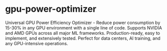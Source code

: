 # gpu-power-optimizer
Universal GPU Power Efficiency Optimizer - Reduce power consumption by 15-30% in any GPU environment with a single line of code. Supports NVIDIA and AMD GPUs across all major ML frameworks. Production-ready, easy to implement, and extensively tested. Perfect for data centers, AI training, and any GPU-intensive operations.
